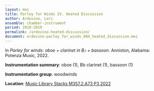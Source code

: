```yaml
---
layout: mei
title: Parley for Winds IV. Heated Discussion  
author: Ardovino, Lori
ensemble: chamber-instrument 
period: 2010-2019  
permalink: /ardovino-heated-discussion/
document: ardovino-parley_for_winds_004_heated_discussion.mei
---
```


In *Parley for winds: oboe + clarinet in B♭ + bassoon.* Anniston, Alabama: Potenza Music, 2022.

**Instrumentation summary**: oboe (1), Bb clarinet (1), bassoon (1) 

**Instrumentation group**: woodwinds 

**Location**: <a href="https://tufts.primo.exlibrisgroup.com/permalink/01TUN_INST/1kc9gia/alma991018931681903851" target="_blank">Music Library Stacks M357.2.A73 P3 2022</a>